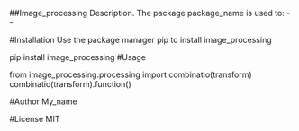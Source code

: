##Image_processing
Description. The package package_name is used to: - -

#Installation
Use the package manager pip to install image_processing

pip install image_processing
#Usage

from image_processing.processing import combinatio(transform)
combinatio(transform).function()

#Author
My_name

#License
MIT
